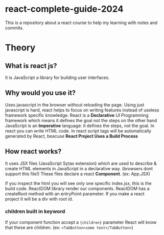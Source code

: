 # react-complete-guide-2024

This is a repository about a react course to help my learning with notes and commits.

# Theory

## What is react js?

It is JavaScript a library for building user interfaces.

## Why would you use it?

Uses javascript in the browser without reloading the page. Using just javascript is hard, react helps to focus on writing features instead of useless framework specific knowledge.
React is a **Declarative** UI Programming framework which means it defines the goal not the steps on the other hand JavaScript is an **Imperative** language: it defines the steps, not the goal. In react you can write HTML code.
In react script tags will be automatically generated by React, beacuse **React Project Uses a Build Process**

## How react works?

It uses JSX files (JavaScript Sytax extension) which are used to describe & create HTML elements in JavaScript in a declarative way. (browsers dont support this file!)
These files declare a react **Component**. (ex: App.JSX)

If you inspect the html you will see only one specific index.jsx, this is the build code.
ReactDOM library render our components. ReactDOM has a createRoot method with an entryPoint parameter. If you make a react project it will be a div with root id.

### children built in keyword

If your component function accept a `{children}` parameter React will know that these are children. (ex: `<TabButton>some text</TabButton>`)
